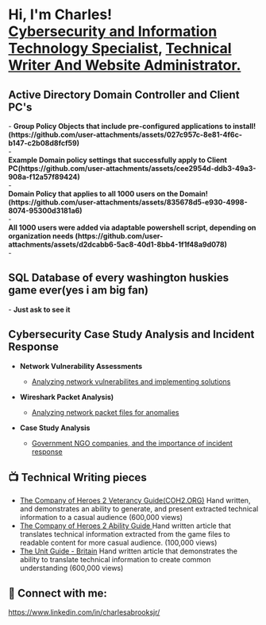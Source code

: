 <h1>Hi, I'm Charles!<br/><a href="[https://github.com/cj-2k](https://www.linkedin.com/in/charlesabrooksjr/)">Cybersecurity and Information Technology Specialist</a>, <a href="https://www.coh2.org/guides/categories">Technical Writer And Website Administrator.</a>

<h2>Active Directory Domain Controller and Client PC's</h2>
- <b> Group Policy Objects that include pre-configured applications to install!(https://github.com/user-attachments/assets/027c957c-8e81-4f6c-b147-c2b08d8fcf59)</b> <br/>
-<br/> <b>Example Domain policy settings that successfully apply to Client PC(https://github.com/user-attachments/assets/cee2954d-ddb3-49a3-908a-f12a57f89424)</b><br/>
-<br/> <b> Domain Policy that applies to all 1000 users on the Domain!(https://github.com/user-attachments/assets/835678d5-e930-4998-8074-95300d3181a6)
 </b><br/>
- <br/><b>All 1000 users were added via adaptable powershell script, depending on organization needs (https://github.com/user-attachments/assets/d2dcabb6-5ac8-40d1-8bb4-1f1f48a9d078)
</b><br/>
- <b></b>
<h2>SQL Database of every washington huskies game ever(yes i am big fan) </h2>
- <b> Just ask to see it </b> <br/>
<h2>Cybersecurity Case Study Analysis and Incident Response </h2>

- <b>Network Vulnerability Assessments </b>
  - [Analyzing network vulnerabilites and implementing solutions](https://docs.google.com/document/d/1OwOFiuA83h5H1mQjLbdlsSg5hpE3j0DkM7aRqhLNCX8/edit)
- <b>Wireshark Packet Analysis)</b>
  - [Analyzing network packet files for anomalies](https://docs.google.com/document/d/1OwOFiuA83h5H1mQjLbdlsSg5hpE3j0DkM7aRqhLNCX8/edit )
 
- <b>Case Study Analysis</b>
  - [Government NGO companies, and the importance of incident response](https://docs.google.com/document/d/1vPC318Pbk5Jft9pggBUk9MKrTUZJ7l2HKoq1LZb6Y2M/edit ) 



<h2>📺 Technical Writing pieces </h2>

- [The Company of Heroes 2 Veterancy Guide(COH2.ORG)](https://www.coh2.org/guides/29892/the-company-of-heroes-2-veterancy-guide) Hand written, and demonstrates an ability to generate, and present extracted technical information to a casual audience (600,000 views)
- [The Company of Heroes 2 Ability Guide ](https://www.coh2.org/guides/52852/the-coh2-ability-guide) Hand written article that translates technical information extracted from the game files to readable content for more casual audience. (100,000 views)
- [The Unit Guide - Britain](https://www.coh2.org/guides/40402/british-forces-unit-guide) Hand written article that demonstrates the ability to translate technical information to create common understanding (600,000 views)

<h2> 🤳 Connect with me:</h2>

https://www.linkedin.com/in/charlesabrooksjr/
